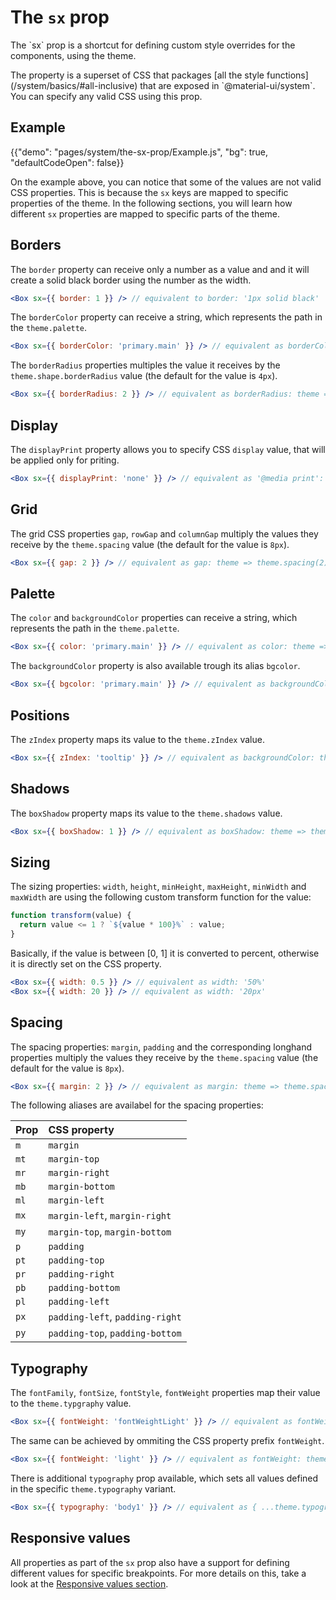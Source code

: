 # The `sx` prop

<p class="description">The `sx` prop is a shortcut for defining custom style overrides for the components, using the theme.</p>
The property is a superset of CSS that packages [all the style functions](/system/basics/#all-inclusive) that are exposed in `@material-ui/system`.
You can specify any valid CSS using this prop.

## Example

{{"demo": "pages/system/the-sx-prop/Example.js", "bg": true, "defaultCodeOpen": false}}

On the example above, you can notice that some of the values are not valid CSS properties.
This is because the `sx` keys are mapped to specific properties of the theme.
In the following sections, you will learn how different `sx` properties are mapped to specific parts of the theme.

## Borders

The `border` property can receive only a number as a value and and it will create a solid black border using the number as the width.

```jsx
<Box sx={{ border: 1 }} /> // equivalent to border: '1px solid black'
```

The `borderColor` property can receive a string, which represents the path in the `theme.palette`.

```jsx
<Box sx={{ borderColor: 'primary.main' }} /> // equivalent as borderColor: theme => theme.palette.primary.main
```

The `borderRadius` properties multiples the value it receives by the `theme.shape.borderRadius` value (the default for the value is `4px`).

```jsx
<Box sx={{ borderRadius: 2 }} /> // equivalent as borderRadius: theme => 2 * theme.shape.borderRadius
```

## Display

The `displayPrint` property allows you to specify CSS `display` value, that will be applied only for priting.

```jsx
<Box sx={{ displayPrint: 'none' }} /> // equivalent as '@media print': { display: 'none' }
```

## Grid

The grid CSS properties `gap`, `rowGap` and `columnGap` multiply the values they receive by the `theme.spacing` value (the default for the value is `8px`).

```jsx
<Box sx={{ gap: 2 }} /> // equivalent as gap: theme => theme.spacing(2)
```

## Palette

The `color` and `backgroundColor` properties can receive a string, which represents the path in the `theme.palette`.

```jsx
<Box sx={{ color: 'primary.main' }} /> // equivalent as color: theme => theme.palette.primary.main
```

The `backgroundColor` property is also available trough its alias `bgcolor`.

```jsx
<Box sx={{ bgcolor: 'primary.main' }} /> // equivalent as backgroundColor: theme => theme.palette.primary.main
```

## Positions

The `zIndex` property maps its value to the `theme.zIndex` value.

```jsx
<Box sx={{ zIndex: 'tooltip' }} /> // equivalent as backgroundColor: theme => theme.zIndex.tooltip
```

## Shadows

The `boxShadow` property maps its value to the `theme.shadows` value.

```jsx
<Box sx={{ boxShadow: 1 }} /> // equivalent as boxShadow: theme => theme.shadows[1]
```

## Sizing

The sizing properties: `width`, `height`, `minHeight`, `maxHeight`, `minWidth` and `maxWidth` are using the following custom transform function for the value:

```js
function transform(value) {
  return value <= 1 ? `${value * 100}%` : value;
}
```

Basically, if the value is between [0, 1] it is converted to percent, otherwise it is directly set on the CSS property.

```jsx
<Box sx={{ width: 0.5 }} /> // equivalent as width: '50%'
<Box sx={{ width: 20 }} /> // equivalent as width: '20px'
```

## Spacing

The spacing properties: `margin`, `padding` and the corresponding longhand properties multiply the values they receive by the `theme.spacing` value (the default for the value is `8px`).

```jsx
<Box sx={{ margin: 2 }} /> // equivalent as margin: theme => theme.spacing(2)
```

The following aliases are availabel for the spacing properties:

| Prop | CSS property                    |
| :--- | :------------------------------ |
| `m`  | `margin`                        |
| `mt` | `margin-top`                    |
| `mr` | `margin-right`                  |
| `mb` | `margin-bottom`                 |
| `ml` | `margin-left`                   |
| `mx` | `margin-left`, `margin-right`   |
| `my` | `margin-top`, `margin-bottom`   |
| `p`  | `padding`                       |
| `pt` | `padding-top`                   |
| `pr` | `padding-right`                 |
| `pb` | `padding-bottom`                |
| `pl` | `padding-left`                  |
| `px` | `padding-left`, `padding-right` |
| `py` | `padding-top`, `padding-bottom` |

## Typography

The `fontFamily`, `fontSize`, `fontStyle`, `fontWeight` properties map their value to the `theme.typgraphy` value.

```jsx
<Box sx={{ fontWeight: 'fontWeightLight' }} /> // equivalent as fontWeight: theme.typography.fontWeightLight
```

The same can be achieved by ommiting the CSS property prefix `fontWeight`.

```jsx
<Box sx={{ fontWeight: 'light' }} /> // equivalent as fontWeight: theme.typography.fontWeightLight
```

There is additional `typography` prop available, which sets all values defined in the specific `theme.typography` variant.

```jsx
<Box sx={{ typography: 'body1' }} /> // equivalent as { ...theme.typography.body1 }
```

## Responsive values

All properties as part of the `sx` prop also have a support for defining different values for specific breakpoints. For more details on this, take a look at the [Responsive values section](/system/basics/#responsive-values).
